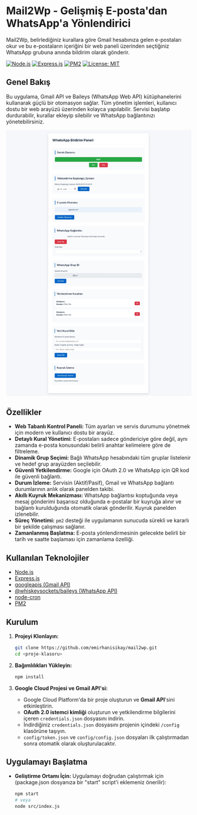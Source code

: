 # Mail2Wp - Gelişmiş E-posta'dan WhatsApp'a Yönlendirici

Mail2Wp, belirlediğiniz kurallara göre Gmail hesabınıza gelen e-postaları okur ve bu e-postaların içeriğini bir web paneli üzerinden seçtiğiniz WhatsApp grubuna anında bildirim olarak gönderir.

[![Node.js](https://img.shields.io/badge/Node.js-18.x-green.svg)](https://nodejs.org/) [![Express.js](https://img.shields.io/badge/Express.js-4.x-blue.svg)](https://expressjs.com/) [![PM2](https://img.shields.io/badge/PM2-stable-brightgreen.svg)](https://pm2.keymetrics.io/) [![License: MIT](https://img.shields.io/badge/License-MIT-yellow.svg)](https://opensource.org/licenses/MIT)

## Genel Bakış

Bu uygulama, Gmail API ve Baileys (WhatsApp Web API) kütüphanelerini kullanarak güçlü bir otomasyon sağlar. Tüm yönetim işlemleri, kullanıcı dostu bir web arayüzü üzerinden kolayca yapılabilir. Servisi başlatıp durdurabilir, kurallar ekleyip silebilir ve WhatsApp bağlantınızı yönetebilirsiniz.

![Uygulama Arayüzü](appui.jpg)

## Özellikler

- **Web Tabanlı Kontrol Paneli:** Tüm ayarları ve servis durumunu yönetmek için modern ve kullanıcı dostu bir arayüz.
- **Detaylı Kural Yönetimi:** E-postaları sadece göndericiye göre değil, aynı zamanda e-posta konusundaki belirli anahtar kelimelere göre de filtreleme.
- **Dinamik Grup Seçimi:** Bağlı WhatsApp hesabındaki tüm gruplar listelenir ve hedef grup arayüzden seçilebilir.
- **Güvenli Yetkilendirme:** Google için OAuth 2.0 ve WhatsApp için QR kod ile güvenli bağlantı.
- **Durum İzleme:** Servisin (Aktif/Pasif), Gmail ve WhatsApp bağlantı durumlarının anlık olarak panelden takibi.
- **Akıllı Kuyruk Mekanizması:** WhatsApp bağlantısı koptuğunda veya mesaj gönderimi başarısız olduğunda e-postalar bir kuyruğa alınır ve bağlantı kurulduğunda otomatik olarak gönderilir. Kuyruk panelden izlenebilir.
- **Süreç Yönetimi:** `pm2` desteği ile uygulamanın sunucuda sürekli ve kararlı bir şekilde çalışması sağlanır.
- **Zamanlanmış Başlatma:** E-posta yönlendirmesinin gelecekte belirli bir tarih ve saatte başlaması için zamanlama özelliği.

## Kullanılan Teknolojiler

- [Node.js](https://nodejs.org/)
- [Express.js](https://expressjs.com/)
- [googleapis (Gmail API)](https://github.com/googleapis/google-api-nodejs-client)
- [@whiskeysockets/baileys (WhatsApp API)](https://github.com/WhiskeySockets/Baileys)
- [node-cron](https://github.com/node-cron/node-cron)
- [PM2](https://pm2.keymetrics.io/)

## Kurulum

1.  **Projeyi Klonlayın:**
    ```bash
    git clone https://github.com/emirhanisikay/mail2wp.git
    cd <proje-klasoru>
    ```

2.  **Bağımlılıkları Yükleyin:**
    ```bash
    npm install
    ```

3.  **Google Cloud Projesi ve Gmail API'si:**
    - Google Cloud Platform'da bir proje oluşturun ve **Gmail API**'sini etkinleştirin.
    - **OAuth 2.0 istemci kimliği** oluşturun ve yetkilendirme bilgilerini içeren `credentials.json` dosyasını indirin.
    - İndirdiğiniz `credentials.json` dosyasını projenin içindeki `/config` klasörüne taşıyın.
    - `config/token.json` ve `config/config.json` dosyaları ilk çalıştırmadan sonra otomatik olarak oluşturulacaktır.

## Uygulamayı Başlatma

- **Geliştirme Ortamı İçin:**
  Uygulamayı doğrudan çalıştırmak için (package.json dosyanıza bir "start" script'i eklemeniz önerilir):
  ```bash
  npm start
  # veya
  node src/index.js